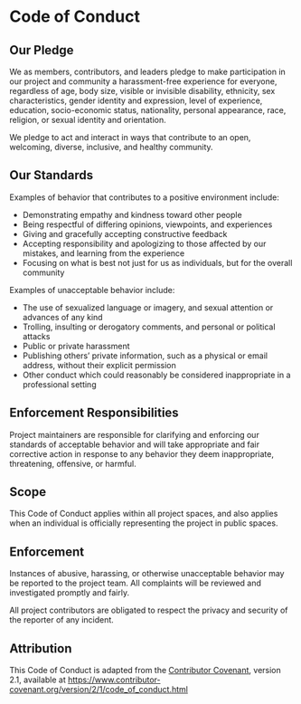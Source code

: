 # Code of Conduct

## Our Pledge
We as members, contributors, and leaders pledge to make participation in our
project and community a harassment-free experience for everyone, regardless of
age, body size, visible or invisible disability, ethnicity, sex characteristics,
gender identity and expression, level of experience, education, socio-economic
status, nationality, personal appearance, race, religion, or sexual identity
and orientation.

We pledge to act and interact in ways that contribute to an open, welcoming,
diverse, inclusive, and healthy community.

## Our Standards
Examples of behavior that contributes to a positive environment include:

- Demonstrating empathy and kindness toward other people  
- Being respectful of differing opinions, viewpoints, and experiences  
- Giving and gracefully accepting constructive feedback  
- Accepting responsibility and apologizing to those affected by our mistakes, and learning from the experience  
- Focusing on what is best not just for us as individuals, but for the overall community  

Examples of unacceptable behavior include:

- The use of sexualized language or imagery, and sexual attention or advances of any kind  
- Trolling, insulting or derogatory comments, and personal or political attacks  
- Public or private harassment  
- Publishing others’ private information, such as a physical or email address, without their explicit permission  
- Other conduct which could reasonably be considered inappropriate in a professional setting  

## Enforcement Responsibilities
Project maintainers are responsible for clarifying and enforcing our standards of
acceptable behavior and will take appropriate and fair corrective action in
response to any behavior they deem inappropriate, threatening, offensive, or harmful.

## Scope
This Code of Conduct applies within all project spaces, and also applies when
an individual is officially representing the project in public spaces.

## Enforcement
Instances of abusive, harassing, or otherwise unacceptable behavior may be
reported to the project team. All complaints will be reviewed and investigated promptly and fairly.

All project contributors are obligated to respect the privacy and security of
the reporter of any incident.

## Attribution
This Code of Conduct is adapted from the [Contributor Covenant][homepage],
version 2.1, available at
https://www.contributor-covenant.org/version/2/1/code_of_conduct.html

[homepage]: https://www.contributor-covenant.org
